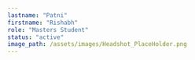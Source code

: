 ```yaml
---
lastname: "Patni"
firstname: "Rishabh"
role: "Masters Student"
status: "active"
image_path: /assets/images/Headshot_PlaceHolder.png
---
```

